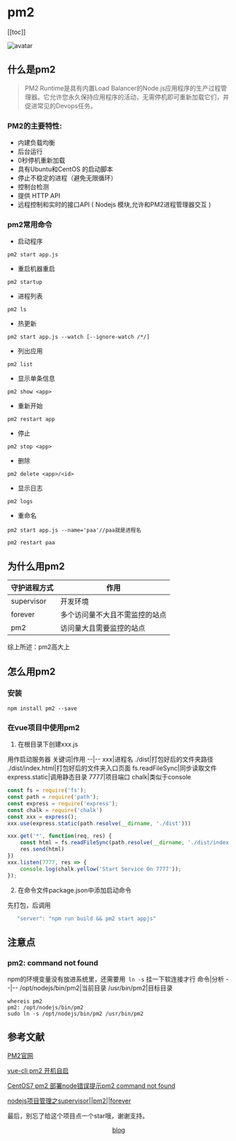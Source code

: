# pm2
[[toc]]

![avatar](./pm2.png)
## 什么是pm2
>PM2 Runtime是具有内置Load Balancer的Node.js应用程序的生产过程管理器。它允许您永久保持应用程序的活动，无需停机即可重新加载它们，并促进常见的Devops任务。

### PM2的主要特性:

- 内建负载均衡
- 后台运行
- 0秒停机重新加载
- 具有Ubuntu和CentOS 的启动脚本
- 停止不稳定的进程（避免无限循环）
- 控制台检测
- 提供 HTTP API
- 远程控制和实时的接口API ( Nodejs 模块,允许和PM2进程管理器交互 )

### pm2常用命令
- 启动程序
```
pm2 start app.js
```

- 重启机器重启
```
pm2 startup
```

- 进程列表
```
pm2 ls
```

- 热更新
```
pm2 start app.js --watch [--ignore-watch /*/]
```

- 列出应用
```
pm2 list
```

- 显示单条信息
```
pm2 show <app>
```

- 重新开始
```
pm2 restart app
```

- 停止
```
pm2 stop <app>
```

- 删除
```
pm2 delete <app>/<id>
```

- 显示日志
```
pm2 logs
```

- 重命名
```
pm2 start app.js --name='paa'//paa就是进程名

pm2 restart paa
```
## 为什么用pm2

守护进程方式|作用
--|--
supervisor|开发环境
forever|多个访问量不大且不需监控的站点
pm2|访问量大且需要监控的站点

综上所述：pm2高大上
## 怎么用pm2

### 安装
```
npm install pm2 --save
```

### 在vue项目中使用pm2
1. 在根目录下创建xxx.js

用作启动服务器
关键词|作用
--|--
 xxx|进程名
 ./dist|打包好后的文件夹路径
 ./dist/index.html|打包好后的文件夹入口页面
 fs.readFileSync|同步读取文件
 express.static|调用静态目录
 7777|项目端口
 chalk|类似于console
```js
const fs = require('fs');
const path = require('path');
const express = require('express');
const chalk = require('chalk')
const xxx = express();
xxx.use(express.static(path.resolve(__dirname, './dist')))

xxx.get('*', function(req, res) {
    const html = fs.readFileSync(path.resolve(__dirname, './dist/index.html'), 'utf-8')
    res.send(html)
})
xxx.listen(7777, res => {
    console.log(chalk.yellow('Start Service On 7777'));
});

```

2. 在命令文件package.json中添加启动命令

先打包，后调用
```js
   "server": "npm run build && pm2 start appjs"
```



## 注意点

### pm2: command not found

npm的环境变量没有放进系统里，还需要用` ln -s` 挂一下软连接才行
命令|分析
--|--
/opt/nodejs/bin/pm2|当前目录
/usr/bin/pm2|目标目录
```
whereis pm2
pm2: /opt/nodejs/bin/pm2
sudo ln -s /opt/nodejs/bin/pm2 /usr/bin/pm2
```
## 参考文献
[PM2官网](https://pm2.io/doc/en/runtime/quick-start/)

[vue-cli pm2 开机自启](https://www.jianshu.com/p/d2a640b8661c)

[CentOS7 pm2 部署node错误提示pm2 command not found](https://segmentfault.com/q/1010000013392948)

[nodejs项目管理之supervisor||pm2||forever](https://www.cnblogs.com/lggggg/p/6155233.html)




最后，别忘了给这个项目点一个star哦，谢谢支持。

[blog](https://github.com/qiufeihong2018/vuepress-blog)



<style scoped>
    p:nth-last-child(2) {
        text-align: center
    }
</style>